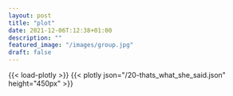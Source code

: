 ```yaml
---
layout: post
title: "plot"
date: 2021-12-06T:12:38+01:00
description: ""
featured_image: "/images/group.jpg"
draft: false
---
```

{{< load-plotly >}}
{{< plotly json="/20-thats_what_she_said.json" height="450px" >}}



